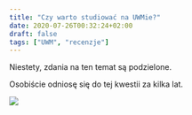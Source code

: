 ```yaml
---
title: "Czy warto studiować na UWMie?"
date: 2020-07-26T00:32:24+02:00
draft: false
tags: ["UWM", "recenzje"]
---
```


Niestety, zdania na ten temat są podzielone.

Osobiście odniosę się do tej kwestii za kilka lat.

![](/gifs/choose_wisely.gif)